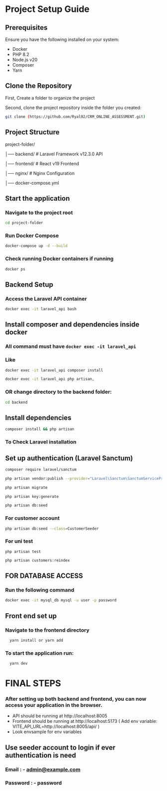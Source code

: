 # Project Setup Guide

## Prerequisites
Ensure you have the following installed on your system:

  - Docker
  - PHP 8.2
  - Node.js v20
  - Composer
  - Yarn

## Clone the Repository

First, Create a folder to organize the project

Second, clone the project repository inside the folder you created:

```sh
git clone (https://github.com/Ryal02/CRM_ONLINE_ASSESSMENT.git)
```

## Project Structure

project-folder/

  │── backend/           # Laravel Framework v12.3.0 API

  │── frontend/          # React v19 Frontend

  │── nginx/             # Nginx Configuration

  │── docker-compose.yml


## Start the application

### Navigate to the project root
```sh
cd project-folder
```

### Run Docker Compose
```sh
docker-compose up -d --build
```

### Check running Docker containers if running
```sh
docker ps
```

## Backend Setup

### Access the Laravel API container
```sh
docker exec -it laravel_api bash
```
## Install composer and dependencies inside docker

### All command must have ```docker exec -it laravel_api```

### Like
```sh
docker exec -it laravel_api composer install
```
```sh
docker exec -it laravel_api php artisan, 
```

### OR change directory to the backend folder:
```sh
cd backend
```

## Install dependencies
```sh
composer install && php artisan
```
### To Check Laravel installation



## Set up authentication (Laravel Sanctum)

```sh
composer require laravel/sanctum
```
```sh
php artisan vendor:publish --provider="Laravel\Sanctum\SanctumServiceProvider"
```
```sh
php artisan migrate
```
```sh
php artisan key:generate
```
```sh
php artisan db:seed
```

### For customer account
```sh
php artisan db:seed --class=CustomerSeeder
```

### For uni test
```
php artisan test
```

```sh
php artisan customers:reindex
```

## FOR DATABASE ACCESS
### Run the following command
```sh
docker exec -it mysql_db mysql -u user -p password
```
## Front end set up

### Navigate to the frontend directory
```sh
  yarn install or yarn add
```

### To start the application run:
```sh
  yarn dev
```

# FINAL STEPS

### After setting up both backend and frontend, you can now access your application in the browser.

- API should be running at http://localhost:8005
- Frontend should be running at http://localhost:5173 ( Add env variable: VITE_API_URL=http://localhost:8005/api/ )
- Look envsample for env variables
## Use seeder account to login if ever authentication is need

### Email : - admin@example.com
### Password : - password
